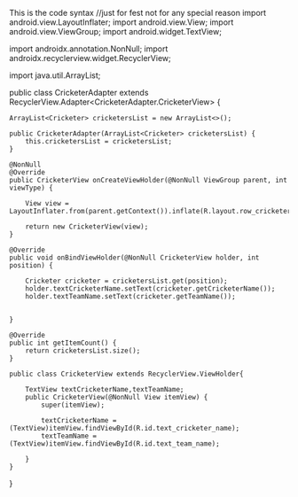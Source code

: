 This is the code syntax
//just for fest not for any special reason
import android.view.LayoutInflater;
import android.view.View;
import android.view.ViewGroup;
import android.widget.TextView;

import androidx.annotation.NonNull;
import androidx.recyclerview.widget.RecyclerView;

import java.util.ArrayList;

public class CricketerAdapter extends RecyclerView.Adapter<CricketerAdapter.CricketerView> {

    ArrayList<Cricketer> cricketersList = new ArrayList<>();

    public CricketerAdapter(ArrayList<Cricketer> cricketersList) {
        this.cricketersList = cricketersList;
    }

    @NonNull
    @Override
    public CricketerView onCreateViewHolder(@NonNull ViewGroup parent, int viewType) {

        View view = LayoutInflater.from(parent.getContext()).inflate(R.layout.row_cricketer,parent,false);

        return new CricketerView(view);
    }

    @Override
    public void onBindViewHolder(@NonNull CricketerView holder, int position) {

        Cricketer cricketer = cricketersList.get(position);
        holder.textCricketerName.setText(cricketer.getCricketerName());
        holder.textTeamName.setText(cricketer.getTeamName());


    }

    @Override
    public int getItemCount() {
        return cricketersList.size();
    }

    public class CricketerView extends RecyclerView.ViewHolder{

        TextView textCricketerName,textTeamName;
        public CricketerView(@NonNull View itemView) {
            super(itemView);

            textCricketerName = (TextView)itemView.findViewById(R.id.text_cricketer_name);
            textTeamName = (TextView)itemView.findViewById(R.id.text_team_name);

        }
    }

}
